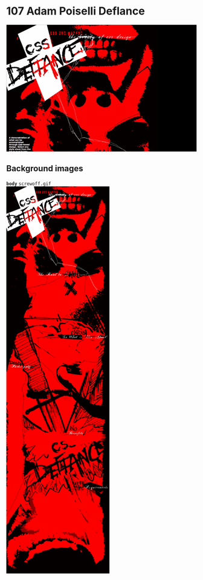 # 107 Adam Poiselli Deflance
![](107.jpg)

## Background images

**`body`** `screwoff.gif`  
![](../src/107/screwoff.gif)